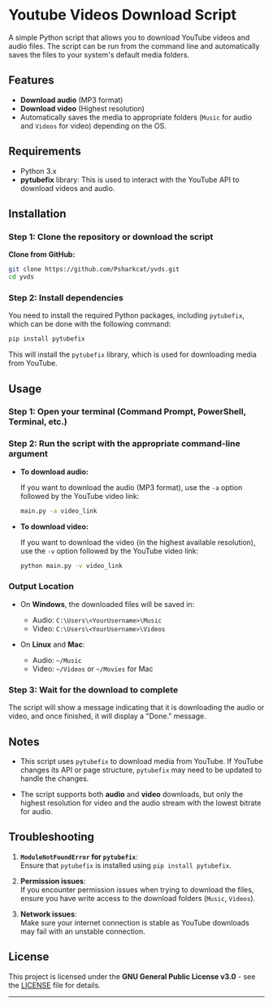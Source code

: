 #  Youtube Videos Download Script 

A simple Python script that allows you to download YouTube videos and audio files. The script can be run from the command line and automatically saves the files to your system's default media folders.

## Features

- **Download audio** (MP3 format)
- **Download video** (Highest resolution)
- Automatically saves the media to appropriate folders (`Music` for audio and `Videos` for video) depending on the OS.

## Requirements

- Python 3.x
- **pytubefix** library: This is used to interact with the YouTube API to download videos and audio.

## Installation

### Step 1: Clone the repository or download the script

**Clone from GitHub:**
   ```bash
   git clone https://github.com/Psharkcat/yvds.git
   cd yvds
   ```
### Step 2: Install dependencies

You need to install the required Python packages, including `pytubefix`, which can be done with the following command:

```bash
pip install pytubefix
```

This will install the `pytubefix` library, which is used for downloading media from YouTube.

## Usage

### Step 1: Open your terminal (Command Prompt, PowerShell, Terminal, etc.)

### Step 2: Run the script with the appropriate command-line argument

- **To download audio:**

   If you want to download the audio (MP3 format), use the `-a` option followed by the YouTube video link:
   
   ```bash
   main.py -a video_link
   ```

- **To download video:**

   If you want to download the video (in the highest available resolution), use the `-v` option followed by the YouTube video link:
   
   ```bash
   python main.py -v video_link
   ```

### Output Location

- On **Windows**, the downloaded files will be saved in:
  - Audio: `C:\Users\<YourUsername>\Music`
  - Video: `C:\Users\<YourUsername>\Videos`

- On **Linux** and **Mac**:
  - Audio: `~/Music`
  - Video: `~/Videos` or `~/Movies` for Mac

### Step 3: Wait for the download to complete

The script will show a message indicating that it is downloading the audio or video, and once finished, it will display a "Done." message.

## Notes

- This script uses `pytubefix` to download media from YouTube. If YouTube changes its API or page structure, `pytubefix` may need to be updated to handle the changes.
  
- The script supports both **audio** and **video** downloads, but only the highest resolution for video and the audio stream with the lowest bitrate for audio.

## Troubleshooting

1. **`ModuleNotFoundError` for `pytubefix`**:  
   Ensure that `pytubefix` is installed using `pip install pytubefix`.

2. **Permission issues**:  
   If you encounter permission issues when trying to download the files, ensure you have write access to the download folders (`Music`, `Videos`).

3. **Network issues**:  
   Make sure your internet connection is stable as YouTube downloads may fail with an unstable connection.

## License

This project is licensed under the **GNU General Public License v3.0** - see the [LICENSE](LICENSE) file for details.

---
